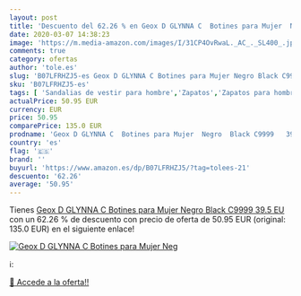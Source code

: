 ```yaml
---
layout: post
title: 'Descuento del 62.26 % en Geox D GLYNNA C  Botines para Mujer  Neg'
date: 2020-03-07 14:38:23
image: 'https://m.media-amazon.com/images/I/31CP4OvRwaL._AC_._SL400_.jpg'
comments: true
category: ofertas
author: 'tole.es'
slug: 'B07LFRHZJ5-es Geox D GLYNNA C Botines para Mujer Negro Black C9999 39.5 EU'
sku: 'B07LFRHZJ5-es'
tags: [ 'Sandalias de vestir para hombre','Zapatos','Zapatos para hombre','Zapatos y complementos','botines', ]
actualPrice: 50.95 EUR
currency: EUR
price: 50.95
comparePrice: 135.0 EUR
prodname: 'Geox D GLYNNA C  Botines para Mujer  Negro  Black C9999   39.5 EU'
country: 'es'
flag: '🇪🇸'
brand: ''
buyurl: 'https://www.amazon.es/dp/B07LFRHZJ5/?tag=tolees-21'
descuento: '62.26'
average: '50.95'
---
```


Tienes [Geox D GLYNNA C  Botines para Mujer  Negro  Black C9999   39.5 EU](https://www.amazon.es/dp/B07LFRHZJ5/?tag=tolees-21) con un 62.26 % de descuento con precio de oferta de 50.95 EUR (original: 135.0 EUR) en el siguiente enlace!

[![Geox D GLYNNA C  Botines para Mujer  Neg](https://m.media-amazon.com/images/I/31CP4OvRwaL._AC_._SL400_.jpg)](https://www.amazon.es/dp/B07LFRHZJ5/?tag=tolees-21)

ℹ️:


[🛒 Accede a la oferta!!](https://www.amazon.es/dp/B07LFRHZJ5/?tag=tolees-21)
